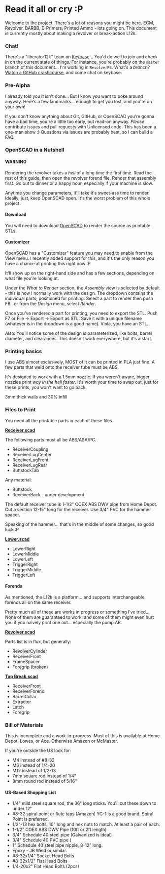 # Read it all or cry :P

Welcome to the project. There's a lot of reasons you might be here. ECM, Revolver, BARBB, E-Primers, Printed Ammo - lots going on. This document is currently mostly about making a revolver or break-action L12k.

### Chat!
There's a "liberator12k" team on [Keybase](https://keybase.io)... You'd do well to join and check in on the current state of things. For instance, you're probably on the `master` branch of this document... I'm working in `RevolverP3`. What's a *branch*? [Watch a GitHub crashcourse](https://www.youtube.com/watch?v=0fKg7e37bQE), and come chat on keybase.

### Pre-Alpha
I already told you it isn't done... But I know you want to poke around anyway.
Here's a few landmarks... enough to get you lost, and you're on your own!

If you don't know anything about Git, GitHub, or OpenSCAD you're gonna have a bad time, you're a little too early, but read-on anyway. _Please_ contribute issues and pull requests with Unlicensed code. This has been a one-man show :) Questions via issues are probably best, so I can build a FAQ.

### OpenSCAD in a Nutshell

#### WARNING
Rendering the revolver takes a *hell* of a long time the first time. Read the rest of this guide, then open the revolver forend file. Render that assembly first. Go out to dinner or a happy hour, especially if your machine is slow.

Anytime you change parameters, it'll take it's sweet-ass time to render. Ideally, just, keep OpenSCAD open. It's the worst problem of this whole project.

#### Download
You will need to download [OpenSCAD](http://www.openscad.org) to render the source as printable STLs.


#### Customizer
OpenSCAD has a "Customizer" feature you may need to enable from the View menu. I recently added support for this, and it's the only reason you have a chance at printing this right now :P

It'll show up on the right-hand side and has a few sections, depending on what file you're looking at.

Under the *What to Render* section, the *Assembly* view is selected by default - this is how I normally work with the design. The dropdown contains the individual parts; positioned for printing. Select a part to render then push F6.. or from the *Design* menu, select *Render*.

Once you've rendered a part for printing, you need to export the STL. Push F7 or File -> Export -> Export as STL. Save it with a unique filename (whatever is in the dropdown is a good name). Viola, you have an STL.

Also: 
You'll notice some of the design is parameterized, like bolts, barrel diameter, and clearances. This doesn't work everywhere, but it's a start.


### Printing basics
I use ABS almost exclusively, MOST of it can be printed in PLA just fine. A few parts that weld onto the receiver tube must be ABS.

It's designed to work with a 1.5mm nozzle. If you weren't aware, bigger nozzles print *way in the hell faster*. It's worth your time to swap out, just for these prints, you won't want to go back.

3mm thick walls and 30% infill

### Files to Print

You need all the printable parts in each of these files.

**[Receiver.scad](../Receiver/Receiver.scad)**

The following parts must all be ABS/ASA/PC.
* ReceiverCoupling
* ReceiverLugCenter
* ReceiverLugFront
* ReceiverLugRear
* ButtstockTab

Any material:
* Buttstock
* ReceiverBack - under development

The default receiver tube is 1-1/2" COEX ABS DWV pipe from Home Depot.
Cut a section 12-15" long for the receiver. Use 3/4" PVC for the hammer spacer.

Speaking of the hammer... that's in the middle of some changes, so good luck :P

**[Lower.scad](../Receiver/Lower/Lower.scad)**
* LowerRight
* LowerMiddle
* LowerLeft
* TriggerRight
* TriggerMiddle
* TriggerLeft

#### Forends
As mentioned, the L12k is a platform... and supports interchangeable forends all on the same receiver.

Pretty much all of these are works in progress or something I've tried... None of them are guaranteed to work, and some of them might even hurt you if you naively print one out... especially the pump AR.

**[Revolver.scad](../Receiver/Forend/Revolver.scad)**

Parts list is in flux, but generally:

* RevolverCylinder
* ReceiverFront
* FrameSpacer
* Foregrip (broken)

**[Top Break.scad](../Receiver/Forend/Top%20Break.scad)**
* ReceiverFront
* ReceiverForend
* BarrelCollar
* Extractor
* Latch
* Foregrip


### Bill of Materials
This is incomplete and a work-in-progress. Most of this is available at Home Depot, Lowes, or Ace. Otherwise Amazon or McMaster.

If you're outside the US look for:
* M4 instead of #8-32
* M6 instead of 1/4-20
* M12 instead of 1/2-13
* 7mm square rod instead of 1/4"
* 8mm round rod instead of 5/16"

#### US-Based Shopping List
* 1/4" mild steel square rod, the 36" long sticks. You'll cut these down to under 12"
* #8-32 spiral point or flute taps (Amazon) YG-1 is a good brand.  Spiral Point is preferred.
* 1/2"-13 hex bolts, 10" long and hex nuts to match. At least a pair of each.
* 1-1/2" COEX ABS DWV Pipe (10ft or 2ft length)
* 3/4" Schedule 40 steel pipe (Galvanized is ideal)
* 3/4" Schedule 40 PVC pipe (
* 1" Schedule 40 steel pipe nipple, 8-12" long.
* Epoxy - JB Weld or similar.
* #8-32x1/4" Socket Head Bolts
* #8-32x1/2" Flat Head Bolts
* 1/4-20x2" Flat Head Bolts (2pcs)
